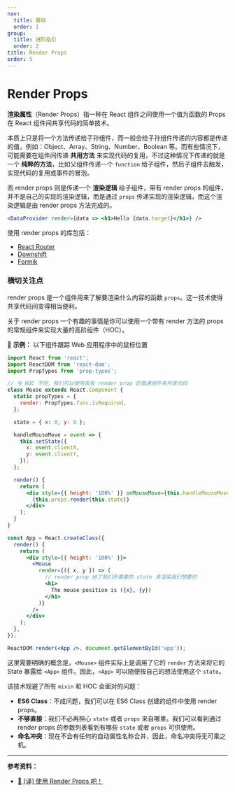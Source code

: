```yaml
---
nav:
  title: 基础
  order: 1
group:
  title: 进阶指引
  order: 2
title: Render Props
order: 5
---
```


# Render Props

**渲染属性**（Render Props）指一种在 React 组件之间使用一个值为函数的 Props 在 React 组件间共享代码的简单技术。

本质上只是将一个方法传递给子孙组件，而一般会给子孙组件传递的内容都是传递的值，例如：Object、Array、String、Number、Boolean 等。而有些情况下，可能需要在组件间传递 **共用方法** 来实现代码的复用，不过这种情况下传递的就是一个 **纯粹的方法**，比如父组件传递一个 `function` 给子组件，然后子组件去触发，实现代码的复用或事件的冒泡。

而 render props 则是传递一个 **渲染逻辑** 给子组件，带有 render props 的组件，并不是自己的实现的渲染逻辑，而是通过 `props` 传递实现的渲染逻辑，而这个渲染逻辑是由 render props 方法完成的。

```jsx | pure
<DataProvider render={data => <h1>Hello {data.target}</h1>} />
```

使用 render props 的库包括：

- [React Router](https://reacttraining.com/react-router/web/api/Route/Route-render-methods)
- [Downshift](https://github.com/paypal/downshift)
- [Formik](https://github.com/jaredpalmer/formik)

### 横切关注点

render props 是一个组件用来了解要渲染什么内容的函数 `props`。这一技术使得共享代码间变得相当便利。

关于 render props 一个有趣的事情是你可以使用一个带有 render 方法的 props 的常规组件来实现大量的高阶组件（HOC）。

🌰 **示例：** 以下组件跟踪 Web 应用程序中的鼠标位置

```jsx | pure
import React from 'react';
import ReactDOM from 'react-dom';
import PropTypes from 'prop-types';

// 与 HOC 不同，我们可以使用具有 render prop 的普通组件来共享代码
class Mouse extends React.Component {
  static propTypes = {
    render: PropTypes.func.isRequired,
  };

  state = { x: 0, y: 0 };

  handleMouseMove = event => {
    this.setState({
      x: event.clientX,
      y: event.clientY,
    });
  };

  render() {
    return (
      <div style={{ height: '100%' }} onMouseMove={this.handleMouseMove}>
        {this.props.render(this.state)}
      </div>
    );
  }
}

const App = React.createClass({
  render() {
    return (
      <div style={{ height: '100%' }}>
        <Mouse
          render={({ x, y }) => (
            // render prop 给了我们所需要的 state 来渲染我们想要的
            <h1>
              The mouse position is ({x}, {y})
            </h1>
          )}
        />
      </div>
    );
  },
});

ReactDOM.render(<App />, document.getElementById('app'));
```

这里需要明确的概念是，`<Mouse>` 组件实际上是调用了它的 `render` 方法来将它的 State 暴露给 `<App>` 组件。因此，`<App>` 可以随便按自己的想法使用这个 `state`。

该技术规避了所有 `mixin` 和 HOC 会面对的问题：

- **ES6 Class**：不成问题，我们可以在 ES6 Class 创建的组件中使用 render props。
- **不够直接**：我们不必再担心 `state` 或者 `props` 来自哪里。我们可以看到通过 render props 的参数列表看到有哪些 `state` 或者 `props` 可供使用。
- **命名冲突**：现在不会有任何的自动属性名称合并，因此，命名冲突将无可乘之机。


---

**参考资料：**

- [📝 [译] 使用 Render Props 吧！](https://juejin.im/post/5a3087746fb9a0450c4963a5)
